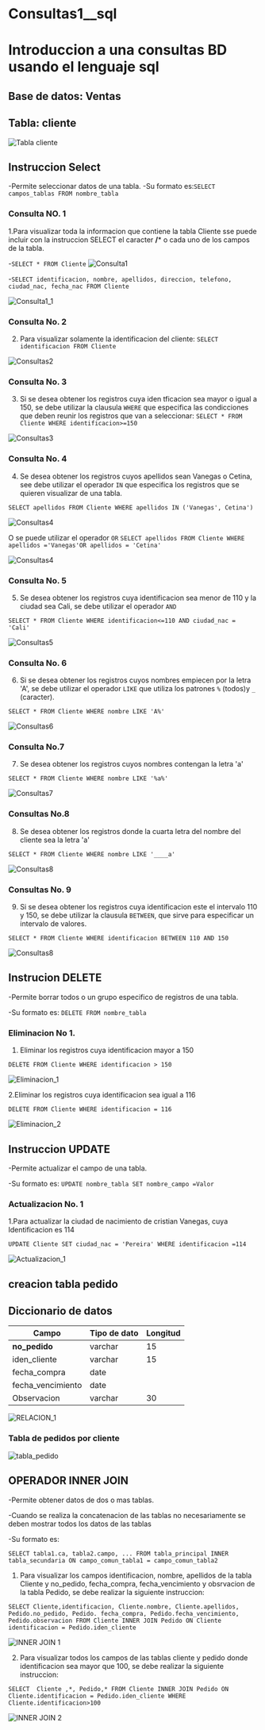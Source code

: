 # Consultas1__sql
# Introduccion a una consultas BD usando el lenguaje sql

## Base de datos: Ventas
## Tabla: cliente

![Tabla cliente](/img/tabla_cliente.png)

## Instruccion Select
-Permite seleccionar datos de una tabla.
-Su formato es:`SELECT campos_tablas FROM nombre_tabla`

### Consulta NO. 1
1.Para visualizar toda la informacion que contiene la tabla Cliente sse puede incluir con la instruccion SELECT el caracter **/*** o cada uno de los campos de la tabla.

-`SELECT * FROM Cliente`
![Consulta1](/img/consulta_1.png)

-`SELECT identificacion, nombre, apellidos, direccion, telefono, ciudad_nac, fecha_nac FROM Cliente`

![Consulta1_1](/img/consulta_2.png)

### Consulta No. 2

2. Para visualizar solamente la identificacion del cliente: `SELECT identificacion FROM Cliente`

![Consultas2](/img/Consultas_3.png)

### Consulta No. 3

3. Si se desea obtener los registros cuya iden tficacion sea mayor o igual a 150, se debe utilizar la clausula `WHERE` que especifica las condicciones que deben reunir los registros que van a seleccionar: `SELECT * FROM Cliente WHERE identificacion>=150`

![Consultas3](/img/Consultas_4.png)


### Consulta No. 4

4. Se desea obtener los registros cuyos apellidos sean Vanegas o Cetina, see debe utilizar el operador `IN` que especifica los registros que se quieren visualizar de una tabla.

`SELECT apellidos FROM Cliente WHERE apellidos IN ('Vanegas', Cetina')`

![Consultas4](/img/consultas_5.png)

O se puede utilizar el operador `OR`
`SELECT apellidos FROM Cliente WHERE apellidos ='Vanegas'OR apellidos = 'Cetina'`

![Consultas4](/img/Consultas_6.png)

### Consulta No. 5

5. Se desea obtener los registros cuya identificacion sea menor de 110 y la ciudad sea  Cali, se debe utilizar el operador `AND`

`SELECT * FROM Cliente WHERE identificacion<=110 AND ciudad_nac = 'Cali'`

![Consultas5](/img/consultas_7.png)

### Consulta No. 6

6. Si se desea obtener los registros cuyos nombres empiecen por la letra 'A', se debe utilizar el operador `LIKE` que utiliza los patrones `%` (todos)y `_` (caracter).

`SELECT * FROM Cliente WHERE nombre LIKE 'A%'`

![Consultas6](/img/consulta_8.png)

### Consulta No.7

7. Se desea obtener los registros cuyos nombres contengan la letra 'a'

`SELECT * FROM Cliente WHERE nombre LIKE '%a%'`


![Consultas7](/img/consultas_9.png)

### Consultas No.8

8. Se desea obtener los registros donde la cuarta letra del nombre del cliente sea la letra 'a'

`SELECT * FROM Cliente WHERE nombre LIKE '____a'`

![Consultas8](/img/Consultas_10.png)

### Consultas No. 9

9. Si se desea obtener los registros cuya identificacion este el intervalo 110 y 150, se debe utilizar la clausula `BETWEEN`, que sirve para especificar un intervalo de valores. 

`SELECT * FROM Cliente WHERE identificacion BETWEEN 110 AND 150`

![Consultas8](/img/consultas_11.png)


## Instrucion DELETE
-Permite borrar todos o un grupo especifico de registros de una tabla.

-Su formato es: `DELETE FROM nombre_tabla`

### Eliminacion No 1.

1. Eliminar los registros cuya identificacion mayor a 150

`DELETE FROM Cliente WHERE identificacion > 150`

![Eliminacion_1](/img/eliminacion_1.png)

2.Eliminar los registros cuya identificacion sea igual a 116

`DELETE FROM Cliente WHERE identificacion = 116`

![Eliminacion_2](/img/eliminacion_2.png)


## Instruccion UPDATE 

-Permite actualizar el campo de una tabla.

-Su formato es: `UPDATE nombre_tabla SET nombre_campo =Valor`

### Actualizacion No. 1

1.Para actualizar la ciudad de nacimiento de cristian Vanegas, cuya Identificacion es 114

`UPDATE Cliente SET ciudad_nac = 'Pereira' WHERE identificacion =114`

![Actualizacion_1](/img/Actualizacion_1.png)

## creacion tabla pedido

## Diccionario de datos

|Campo|Tipo de dato|Longitud|
|-----|------------|--------|
|**no_pedido**|varchar|15|
|iden_cliente|varchar|15|
|fecha_compra|date||
|fecha_vencimiento|date||
|Observacion|varchar|30|

![RELACION_1](/img/relacion_1.png)

### Tabla de pedidos por cliente 

![tabla_pedido](/img/tabla_pedidos.png)


## OPERADOR INNER JOIN 

-Permite obtener datos de dos o mas tablas.

-Cuando se realiza la concatenacion de las tablas no necesariamente se deben mostrar todos los datos de las tablas

-Su formato es:

`SELECT tabla1.ca, tabla2.campo, ... FROM tabla_principal INNER tabla_secundaria ON campo_comun_tabla1 = campo_comun_tabla2`

1. Para visualizar los campos identificacion, nombre, apellidos de la tabla Cliente y no_pedido, fecha_compra, fecha_vencimiento y obsrvacion de la tabla Pedido, se debe realizar la siguiente instruccion:

`SELECT Cliente,identificacion, Cliente.nombre, Cliente.apellidos, Pedido.no_pedido, Pedido. fecha_compra, Pedido.fecha_vencimiento, Pedido.observacion FROM Cliente INNER JOIN Pedido ON Cliente identificacion = Pedido.iden_cliente`

![INNER JOIN 1](/img/inner1.png)

2. Para visualizar todos los campos de las tablas cliente y pedido donde identificacion sea mayor que 100, se debe realizar la siguiente instruccion:

`SELECT  Cliente ,*, Pedido,* FROM Cliente INNER JOIN Pedido ON Cliente.identificacion = Pedido.iden_cliente WHERE Cliente.identificacion>100`

![INNER JOIN 2](/img/inner2.png)